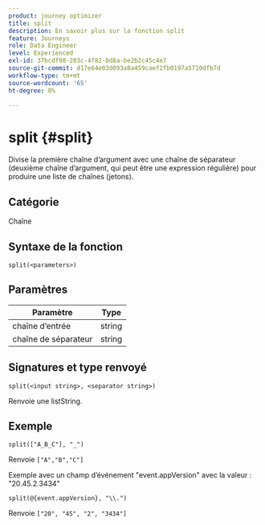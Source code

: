 ```yaml
---
product: journey optimizer
title: split
description: En savoir plus sur la fonction split
feature: Journeys
role: Data Engineer
level: Experienced
exl-id: 37bcdf98-203c-4f82-8d8a-be2b2c45c4e7
source-git-commit: d17e64e03d093a8a459caef2fb0197a5710dfb7d
workflow-type: tm+mt
source-wordcount: '65'
ht-degree: 0%

---
```


# split {#split}

Divise la première chaîne d’argument avec une chaîne de séparateur (deuxième chaîne d’argument, qui peut être une expression régulière) pour produire une liste de chaînes (jetons).

## Catégorie

Chaîne

## Syntaxe de la fonction

`split(<parameters>)`

## Paramètres

| Paramètre | Type |
|-----------|------------------|
| chaîne d’entrée | string |
| chaîne de séparateur | string |

## Signatures et type renvoyé

`split(<input string>, <separator string>)`

Renvoie une listString.

## Exemple

`split(["A_B_C"], "_")`

Renvoie `["A","B","C"]`

Exemple avec un champ d’événement &quot;event.appVersion&quot; avec la valeur : &quot;20.45.2.3434&quot;

`split(@{event.appVersion}, "\\.")`

Renvoie `["20", "45", "2", "3434"]`
